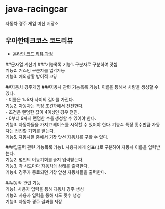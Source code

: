 # java-racingcar
자동차 경주 게임 미션 저장소

## 우아한테크코스 코드리뷰
* [온라인 코드 리뷰 과정](https://github.com/woowacourse/woowacourse-docs/blob/master/maincourse/README.md)

##문자열 계산기
###기능목록
기능1. 구분자로 구분하여 덧셈  
기능2. 커스텀 구분자를 입력가능  
기능3. 예외상황 방어적 코딩  

##자동차 경주게임
###자동차 관련 기능목록
기능1. 이름을 통해서 차량을 생성할 수 있다.  
    - 이름은 1~5자 사이의 길이를 가진다.  
기능2. 자동차는 특정 조건하에서 전진한다.  
    - 조건은 랜덤한 값이 4이상인 경우 전진.  
    - 0부터 9까지 랜덤한 수를 생성할 수 있어야 한다.  
기능3. 자동차들을 가지고 레이스를 시작할 수 있어야 한다. 
기능4. 특정 횟수만큼 자동차는 전진할 기회를 얻는다.  
기능5. 자동차들 중에서 가장 앞선 자동차를 구할 수 있다.  

###입출력 관련 기능목록
기능1. 사용자에게 쉼표(,)로 구분하여 자동차 이름을 입력받는다.  
기능2. 몇번의 이동기회를 줄지 입력받는다.  
기능3. 각 시도마다 자동차의 상태를 출력한다.  
기능4. 경주가 종료되면 가장 앞선 자동차들을 출력한다. 

###동작 관련 기능  
기능1. 사용자 입력을 통해 자동차 경주 생성  
기능2. 사용자 입력을 통해 시도 횟수 생성  
기능3. 자동차 경주 결과를 저장  
 
 